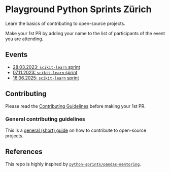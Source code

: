 # Playground Python Sprints Zürich

Learn the basics of contributing to open-source projects.

Make your 1st PR by adding your name to the list of participants of the event you are attending.

## Events

- [28.03.2023: `scikit-learn` sprint](./events/2023-03-28.md)
- [07.11.2023: `scikit-learn` sprint](./events/2023-11-07.md)
- [16.06.2025: `scikit-learn` sprint](./events/2025-06-16.md)

## Contributing

Please read the [Contributing Guidelines](./CONTRIBUTING.md) before making your 1st PR.

### General contributing guidelines

This is a [general (short) guide](./general-contributing-guide.md) on how to contribute to open-source projects.

## References
This repo is highly inspired by [`python-sprints/pandas-mentoring`](https://github.com/python-sprints/pandas-mentoring).
